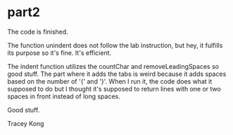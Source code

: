# part2

The code is finished.

The function unindent does not follow the lab instruction, but hey, it fulfills its purpose so it's fine. It's efficient.

The indent function utilizes the countChar and removeLeadingSpaces so good stuff. The part where it adds the tabs is weird because it adds spaces based on the number of '{' and '}'. When I run it, the code does what it supposed to do but I thought it's supposed to return lines with one or two spaces in front instead of long spaces.

Good stuff.

Tracey Kong
